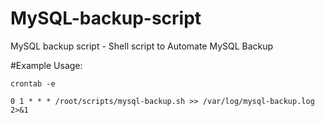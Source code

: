# MySQL-backup-script
MySQL backup script - Shell script to Automate MySQL Backup

#Example Usage:
```
crontab -e
```

```
0 1 * * * /root/scripts/mysql-backup.sh >> /var/log/mysql-backup.log 2>&1
```
